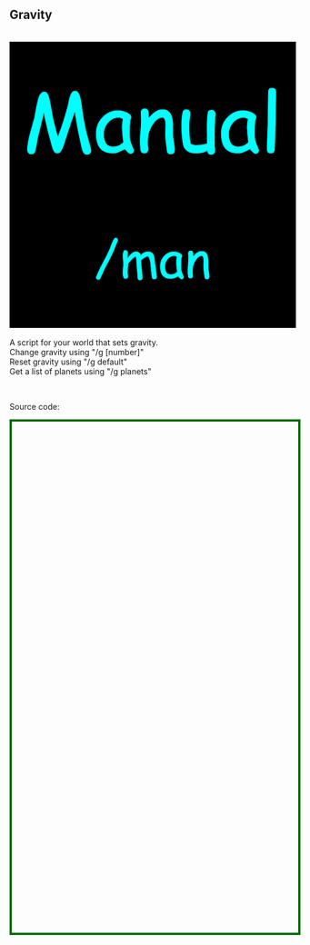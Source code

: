 <h2>Gravity</h2>
<br />
<img src='manual.png' style="max-width:100%;height:auto;" />
<br />
<p>A script for your world that sets gravity.<br />Change gravity using "/g [number]"<br />Reset gravity using "/g default"<br />Get a list of planets using "/g planets"</p>
<br />
<p>Source code:</p>
<div id='rawfile0' style="border: 0;max-width:100%;max-height:95%;height:900px;width:705px;display:inline-block;">
	<pre id="thePre0" style="text-align:left; background:transparent; color: green;max-width:100%;max-height:100%;height:900px;width:705px;border: 4px solid #006900;margin: auto;overflow: scroll;display: block;"></pre>
</div>
<script>
fetch('Manual.cs')
.then(body=>body.text())
.then(body=>{document.getElementById('thePre0').innerText = body;})
</script>
<hr style="height:50px; visibility:hidden;" />
